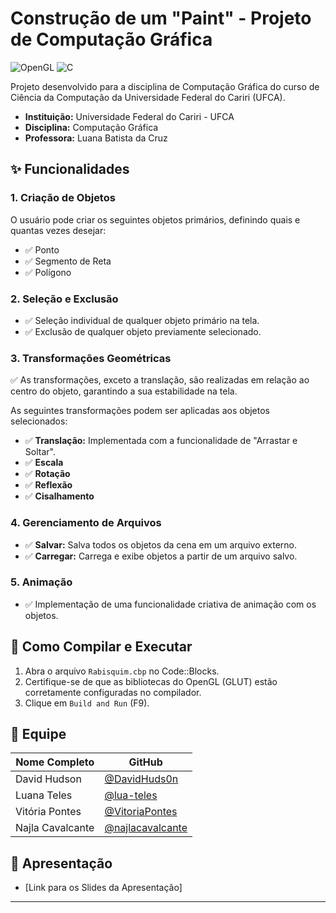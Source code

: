 # Construção de um "Paint" - Projeto de Computação Gráfica

![OpenGL](https://img.shields.io/badge/OpenGL-5586A4?style=for-the-badge&logo=opengl)
![C](https://img.shields.io/badge/C-00599C?style=for-the-badge&logo=c)

Projeto desenvolvido para a disciplina de Computação Gráfica do curso de Ciência da Computação da Universidade Federal do Cariri (UFCA).

- **Instituição:** Universidade Federal do Cariri - UFCA
- **Disciplina:** Computação Gráfica
- **Professora:** Luana Batista da Cruz

## ✨ Funcionalidades

### 1. Criação de Objetos
O usuário pode criar os seguintes objetos primários, definindo quais e quantas vezes desejar:
- ✅ Ponto
- ✅ Segmento de Reta
- ✅ Polígono

### 2. Seleção e Exclusão
- ✅ Seleção individual de qualquer objeto primário na tela.
- ✅ Exclusão de qualquer objeto previamente selecionado.

### 3. Transformações Geométricas
✅ As transformações, exceto a translação, são realizadas em relação ao centro do objeto, garantindo a sua estabilidade na tela.

As seguintes transformações podem ser aplicadas aos objetos selecionados:
- ✅ **Translação:** Implementada com a funcionalidade de "Arrastar e Soltar".
- ✅ **Escala** 
- ✅ **Rotação** 
- ✅ **Reflexão**
- ✅ **Cisalhamento**

### 4. Gerenciamento de Arquivos
- ✅ **Salvar:** Salva todos os objetos da cena em um arquivo externo.
- ✅ **Carregar:** Carrega e exibe objetos a partir de um arquivo salvo.

### 5. Animação
- ✅ Implementação de uma funcionalidade criativa de animação com os objetos.

## 🔧 Como Compilar e Executar

1.  Abra o arquivo `Rabisquim.cbp` no Code::Blocks.
2.  Certifique-se de que as bibliotecas do OpenGL (GLUT) estão corretamente configuradas no compilador.
3.  Clique em `Build and Run` (F9).

## 👥 Equipe

| Nome Completo | GitHub |
|---|---|
| David Hudson | [@DavidHuds0n](https://github.com/DavidHuds0n) |
| Luana Teles | [@lua-teles](https://github.com/lua-teles) |
| Vitória Pontes | [@VitoriaPontes](https://github.com/VitoriaPontes) |
| Najla Cavalcante | [@najlacavalcante](https://github.com/najlacavalcante) |

## 📂 Apresentação

- [Link para os Slides da Apresentação]

---
